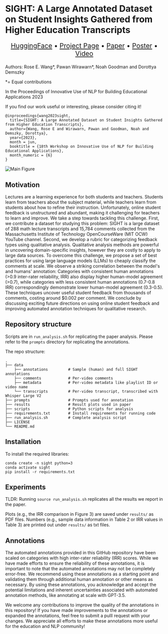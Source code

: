 # SIGHT: A Large Annotated Dataset on Student Insights Gathered from Higher Education Transcripts

<p align="center" style="font-size: 1.5em;">
    <a href="https://huggingface.co/datasets/rose-e-wang/sight">HuggingFace</a> • 
    <a href="https://rosewang2008.github.io/sight/">Project Page</a> •
    <a href="https://arxiv.org/pdf/2306.09343.pdf">Paper</a> •
    <a href="assets/poster.pdf">Poster</a> •
    <a href="https://www.youtube.com/watch?v=Yt-2jLJLKjI">Video</a>
</p>

Authors: Rose E. Wang*, Pawan Wirawarn*, Noah Goodman and Dorottya Demszky

*= Equal contributions

In the Proceedings of Innovative Use of NLP for Building Educational Applications 2023

If you find our work useful or interesting, please consider citing it!

```
@inproceedings{wang2023sight,
  title={SIGHT: A Large Annotated Dataset on Student Insights Gathered from Higher Education Transcripts},
  author={Wang, Rose E and Wirawarn, Pawan and Goodman, Noah and Demszky, Dorottya},
  year={2023},
  month = jun,
  booktitle = {18th Workshop on Innovative Use of NLP for Building Educational Applications},
  month_numeric = {6}
}
```

![Main Figure](assets/fig1.png)

## Motivation
Lectures are a learning experience for both students and teachers.
Students learn from teachers about the subject material, while teachers learn from students about how to refine their instruction.
Unfortunately, online student feedback is unstructured and abundant, making it challenging for teachers to learn and improve. We take a step towards tackling this challenge.
First, we contribute a dataset for studying this problem: SIGHT is a large dataset of 288 math lecture transcripts and 15,784 comments collected from the Massachusetts Institute of Technology OpenCourseWare (MIT OCW) YouTube channel.
Second, we develop a rubric for categorizing feedback types using qualitative analysis. 
Qualitative analysis methods are powerful in uncovering domain-specific insights, however they are costly to apply to large data sources.
To overcome this challenge, we propose a set of best practices for using large language models (LLMs) to cheaply classify the comments at scale.
We observe a striking correlation between the model's and humans' annotation: 
Categories with consistent human annotations (>$0.9$ inter-rater reliability, IRR) also display higher human-model agreement (>$0.7$), while categories with less consistent human annotations ($0.7$-$0.8$ IRR) correspondingly demonstrate lower human-model agreement ($0.3$-$0.5$).
These techniques uncover useful student feedback from thousands of comments, costing around $\$0.002$ per comment.
We conclude by discussing exciting future directions on using online student feedback and improving automated annotation techniques for qualitative research.


## Repository structure

Scripts are in `run_analysis.sh` for replicating the paper analysis. Please refer to the `prompts` directory for replicating the annotations.

The repo structure:

```
.
├── data                           
    ├── annotations         # Sample (human) and full SIGHT annotations
    ├── comments            # Per-video comments
    ├── metadata            # Per-video metadata like playlist ID or video name
    └── transcripts         # Per-video transcript, transcribed with Whisper Large V2
├── prompts                 # Prompts used for annotation
├── results                 # Result plots used in paper
├── scripts                 # Python scripts for analysis
├── requirements.txt        # Install requirements for running code
├── run_analysis.sh         # Complete analysis script
├── LICENSE
└── README.md
```

## Installation

To install the required libraries:

```
conda create -n sight python=3
conda activate sight
pip install -r requirements.txt
```

## Experiments

TLDR: Running `source run_analysis.sh` replicates all the results we report in the paper. 


Plots (e.g., the IRR comparison in Figure 3) are saved under `results/` as PDF files.
Numbers (e.g., sample data information in Table 2 or IRR values in Table 3) are printed out under `results/` as txt files.


## Annotations 

The automated annotations provided in this GitHub repository have been scaled on categories with high inter-rater reliability (IRR) scores. 
While we have made efforts to ensure the reliability of these annotations, it is important to note that the automated annotations may not be completely error-free. 
We recommend using these annotations as a starting point and validating them through additional human annotation or other means as necessary. 
By using these annotations, you acknowledge and accept the potential limitations and inherent uncertainties associated with automated annotation methods, like annotating at scale with GPT-3.5.

We welcome any contributions to improve the quality of the annotations in this repository! 
If you have made improvements to the annotations or expanded the annotations, feel free to submit a pulll request with your changes. 
We appreciate all efforts to make these annotations more useful for the education and NLP community! 
